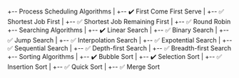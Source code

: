 +-- Process Scheduling Algorithms
|   +-- :heavy_check_mark: First Come First Serve
|   +-- :white_check_mark: Shortest Job First
|   +-- :white_check_mark: Shortest Job Remaining First
|   +-- :white_check_mark: Round Robin
+-- Searching Algorithms
|   +-- :heavy_check_mark: Linear Search
|   +-- :white_check_mark: Binary Search
|   +-- :white_check_mark: Jump Search
|   +-- :white_check_mark: Interpolation Search
|   +-- :white_check_mark: Expotential Search
|   +-- :white_check_mark: Sequential Search
|   +-- :white_check_mark: Depth-first Search
|   +-- :white_check_mark: Breadth-first Search
+-- Sorting Algorithms
|   +-- :heavy_check_mark: Bubble Sort
|   +-- :heavy_check_mark: Selection Sort
|   +-- :white_check_mark: Insertion Sort
|   +-- :white_check_mark: Quick Sort
|   +-- :white_check_mark: Merge Sort
